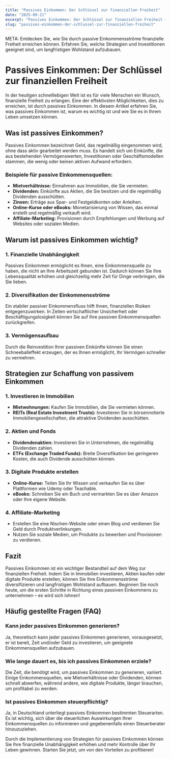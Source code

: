 ```yaml
---
title: "Passives Einkommen: Der Schlüssel zur finanziellen Freiheit"
date: "2025-09-21"
excerpt: "Passives Einkommen: Der Schlüssel zur finanziellen Freiheit – ein automatisch erstellter Blogartikel."
slug: "passives-einkommen-der-schlussel-zur-finanziellen-freiheit"
---
```


META: Entdecken Sie, wie Sie durch passive Einkommensströme finanzielle Freiheit erreichen können. Erfahren Sie, welche Strategien und Investitionen geeignet sind, um langfristigen Wohlstand aufzubauen.

# Passives Einkommen: Der Schlüssel zur finanziellen Freiheit

In der heutigen schnelllebigen Welt ist es für viele Menschen ein Wunsch, finanzielle Freiheit zu erlangen. Eine der effektivsten Möglichkeiten, dies zu erreichen, ist durch passives Einkommen. In diesem Artikel erfahren Sie, was passives Einkommen ist, warum es wichtig ist und wie Sie es in Ihrem Leben umsetzen können.

## Was ist passives Einkommen?

Passives Einkommen bezeichnet Geld, das regelmäßig eingenommen wird, ohne dass aktiv gearbeitet werden muss. Es handelt sich um Einkünfte, die aus bestehenden Vermögenswerten, Investitionen oder Geschäftsmodellen stammen, die wenig oder keinen aktiven Aufwand erfordern.

### Beispiele für passive Einkommensquellen:

- **Mietverhältnisse:** Einnahmen aus Immobilien, die Sie vermieten.
- **Dividenden:** Einkünfte aus Aktien, die Sie besitzen und die regelmäßig Dividenden ausschütten.
- **Zinsen:** Erträge aus Spar- und Festgeldkonten oder Anleihen.
- **Online-Kurse oder eBooks:** Monetarisierung von Wissen, das einmal erstellt und regelmäßig verkauft wird.
- **Affiliate-Marketing:** Provisionen durch Empfehlungen und Werbung auf Websites oder sozialen Medien.

## Warum ist passives Einkommen wichtig?

### 1. Finanzielle Unabhängigkeit

Passives Einkommen ermöglicht es Ihnen, eine Einkommensquelle zu haben, die nicht an Ihre Arbeitszeit gebunden ist. Dadurch können Sie Ihre Lebensqualität erhöhen und gleichzeitig mehr Zeit für Dinge verbringen, die Sie lieben.

### 2. Diversifikation der Einkommensströme

Ein stabiler passiver Einkommensfluss hilft Ihnen, finanziellen Risiken entgegenzuwirken. In Zeiten wirtschaftlicher Unsicherheit oder Beschäftigungslosigkeit können Sie auf Ihre passiven Einkommensquellen zurückgreifen.

### 3. Vermögensaufbau

Durch die Reinvestition Ihrer passiven Einkünfte können Sie einen Schneeballeffekt erzeugen, der es Ihnen ermöglicht, Ihr Vermögen schneller zu vermehren.

## Strategien zur Schaffung von passivem Einkommen

### 1. Investieren in Immobilien

- **Mietwohnungen:** Kaufen Sie Immobilien, die Sie vermieten können.
- **REITs (Real Estate Investment Trusts):** Investieren Sie in börsennotierte Immobiliengesellschaften, die attraktive Dividenden ausschütten.

### 2. Aktien und Fonds

- **Dividendenaktien:** Investieren Sie in Unternehmen, die regelmäßig Dividenden zahlen.
- **ETFs (Exchange Traded Funds):** Breite Diversifikation bei geringeren Kosten, die auch Dividende ausschütten können.

### 3. Digitale Produkte erstellen

- **Online-Kurse:** Teilen Sie Ihr Wissen und verkaufen Sie es über Plattformen wie Udemy oder Teachable.
- **eBooks:** Schreiben Sie ein Buch und vermarkten Sie es über Amazon oder Ihre eigene Website.

### 4. Affiliate-Marketing

- Erstellen Sie eine Nischen-Website oder einen Blog und verdienen Sie Geld durch Produktverlinkungen.
- Nutzen Sie soziale Medien, um Produkte zu bewerben und Provisionen zu verdienen.

## Fazit

Passives Einkommen ist ein wichtiger Bestandteil auf dem Weg zur finanziellen Freiheit. Indem Sie in Immobilien investieren, Aktien kaufen oder digitale Produkte erstellen, können Sie Ihre Einkommensströme diversifizieren und langfristigen Wohlstand aufbauen. Beginnen Sie noch heute, um die ersten Schritte in Richtung eines passiven Einkommens zu unternehmen – es wird sich lohnen!

## Häufig gestellte Fragen (FAQ)

### Kann jeder passives Einkommen generieren?

Ja, theoretisch kann jeder passives Einkommen generieren, vorausgesetzt, er ist bereit, Zeit und/oder Geld zu investieren, um geeignete Einkommensquellen aufzubauen.

### Wie lange dauert es, bis ich passives Einkommen erziele?

Die Zeit, die benötigt wird, um passives Einkommen zu generieren, variiert. Einige Einkommensquellen, wie Mietverhältnisse oder Dividenden, können schnell abwerfen, während andere, wie digitale Produkte, länger brauchen, um profitabel zu werden.

### Ist passives Einkommen steuerpflichtig?

Ja, in Deutschland unterliegt passives Einkommen bestimmten Steuerarten. Es ist wichtig, sich über die steuerlichen Auswirkungen Ihrer Einkommensquellen zu informieren und gegebenenfalls einen Steuerberater hinzuzuziehen.

Durch die Implementierung von Strategien für passives Einkommen können Sie Ihre finanzielle Unabhängigkeit erhöhen und mehr Kontrolle über Ihr Leben gewinnen. Starten Sie jetzt, um von den Vorteilen zu profitieren!